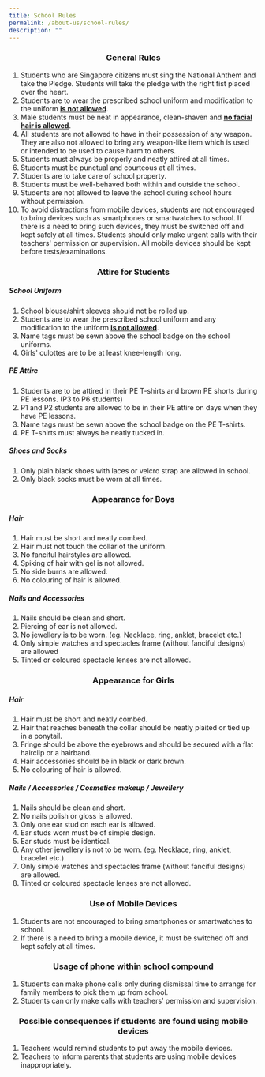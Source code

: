 ```yaml
---
title: School Rules
permalink: /about-us/school-rules/
description: ""
---
```

### **<center>General Rules</center>**
1. Students who are Singapore citizens must sing the National Anthem and take the Pledge. Students will take the pledge with the right fist placed over the heart.
2. Students are to wear the prescribed school uniform and modification to the uniform **<u>is not allowed</u>**.
3. Male students must be neat in appearance, clean-shaven and&nbsp;**<u>no facial hair is allowed</u>**.
4. All students are not allowed to have in their possession of any weapon. They are also not allowed to bring any weapon-like item which is used or intended to be used to cause harm to others.
5. Students must always be properly and neatly attired at all times.
6. Students must be punctual and courteous at all times.
7. Students are to take care of school property.
8. Students must be well-behaved both within and outside the school.
9. Students are not allowed to leave the school during school hours without permission.
10. To avoid distractions from mobile devices, students are not encouraged to bring devices such as smartphones or smartwatches to school. If there is a need to bring such devices, they must be switched off and kept safely at all times. Students should only make urgent calls with their teachers' permission or supervision. All mobile devices should be kept before tests/examinations.

### **<center>Attire for Students</center>**
##### **School Uniform**
1. School blouse/shirt sleeves should not be rolled up.
2. Students are to wear the prescribed school uniform and any modification to the uniform **<u>is not allowed</u>**.
3. Name tags must be sewn above the school badge on the school uniforms.
4. Girls' culottes are to be at least knee-length long.

##### **PE Attire**
1. Students are to be attired in their PE T-shirts and brown PE shorts during PE lessons. (P3 to P6 students)
2. P1 and P2 students are allowed to be in their PE attire on days when they have PE lessons.
3. Name tags must be sewn above the school badge on the PE T-shirts.
4. PE T-shirts must always be neatly tucked in.

##### **Shoes and Socks**
1. Only plain black shoes with laces or velcro strap are allowed in school.
2. Only black socks must be worn at all times.

### **<center>Appearance for Boys</center>**
##### **Hair**
1. Hair must be short and neatly combed.
2. Hair must not touch the collar of the uniform.
3. No fanciful hairstyles are allowed.
4. Spiking of hair with gel is not allowed.
5. No side burns are allowed.
6. No colouring of hair is allowed.

##### **Nails and Accessories**
1. Nails should be clean and short.
2. Piercing of ear is not allowed.
3. No jewellery is to be worn. (eg. Necklace, ring, anklet, bracelet etc.)
4. Only simple watches and spectacles frame (without fanciful designs) are allowed
5. Tinted or coloured spectacle lenses are not allowed.

### **<center>Appearance for Girls</center>**
##### **Hair**
1. Hair must be short and neatly combed.
2. Hair that reaches beneath the collar should be neatly plaited or tied up in a ponytail.
3. Fringe should be above the eyebrows and should be secured with a flat hairclip or a hairband.
4. Hair accessories should be in black or dark brown.
5. No colouring of hair is allowed.

##### **Nails / Accessories / Cosmetics makeup / Jewellery**
1. Nails should be clean and short.
2. No nails polish or gloss is allowed.
3. Only one ear stud on each ear is allowed.
4. Ear studs worn must be of simple design.
5. Ear studs must be identical.
6. Any other jewellery is not to be worn. (eg. Necklace, ring, anklet, bracelet etc.)
8. Only simple watches and spectacles frame (without fanciful designs) are allowed.
9. Tinted or coloured spectacle lenses are not allowed.

### **<center>Use of Mobile Devices</center>**
1. Students are not encouraged to bring smartphones or smartwatches to school.
2. If there is a need to bring a mobile device, it must be switched off and kept safely at all times.

### **<center>Usage of phone within school compound</center>**
1. Students can make phone calls only during dismissal time to arrange for family members to pick them up from school.
2. Students can only make calls with teachers’ permission and supervision.

### **<center>Possible consequences if students are found using mobile devices</center>**
1. Teachers would remind students to put away the mobile devices.
2. Teachers to inform parents that students are using mobile devices inappropriately.